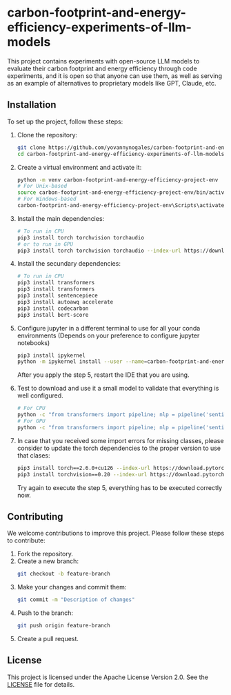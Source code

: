 # carbon-footprint-and-energy-efficiency-experiments-of-llm-models
This project contains experiments with open-source LLM models to evaluate their carbon footprint and energy efficiency through code experiments, and it is open so that anyone can use them, as well as serving as an example of alternatives to proprietary models like GPT, Claude, etc.

## Installation
To set up the project, follow these steps:

1. Clone the repository:
    ```sh
    git clone https://github.com/yovannynogales/carbon-footprint-and-energy-efficiency-experiments-of-llm-models.git
    cd carbon-footprint-and-energy-efficiency-experiments-of-llm-models
    ```

2. Create a virtual environment and activate it:
    ```sh
    python -m venv carbon-footprint-and-energy-efficiency-project-env
    # For Unix-based
    source carbon-footprint-and-energy-efficiency-project-env/bin/activate
    # For Windows-based
    carbon-footprint-and-energy-efficiency-project-env\Scripts\activate
    ```

3. Install the main dependencies:
    ```sh
    # To run in CPU
    pip3 install torch torchvision torchaudio
    # or to run in GPU
    pip3 install torch torchvision torchaudio --index-url https://download.pytorch.org/whl/cu126
    ```

4. Install the secundary dependencies:
    ```sh
    # To run in CPU
    pip3 install transformers
    pip3 install transformers
    pip3 install sentencepiece
    pip3 install autoawq accelerate
    pip3 install codecarbon
    pip3 install bert-score
    ```

5. Configure jupyter in a different terminal to use for all your conda environments (Depends on your preference to configure jupyter notebooks)
    ```sh
    pip3 install ipykernel
    python -m ipykernel install --user --name=carbon-footprint-and-energy-efficiency-project
    ```
    After you apply the step 5, restart the IDE that you are using.

5. Test to download and use it a small model to validate that everything is well configured.
    ```sh
    # For CPU
    python -c "from transformers import pipeline; nlp = pipeline('sentiment-analysis'); result = nlp('I love using Hugging Face Transformers'); print(result)"
    # For GPU
    python -c "from transformers import pipeline; nlp = pipeline('sentiment-analysis', device=0); result = nlp('I love using Hugging Face Transformers'); print(result)"
    ```

6. In case that you received some import errors for missing classes, please consider to update the torch dependencies to the proper version to use that clases:
    ```sh
    pip3 install torch==2.6.0+cu126 --index-url https://download.pytorch.org/whl/cu126
    pip3 install torchvision==0.20 --index-url https://download.pytorch.org/whl/cu126
    ```
    Try again to execute the step 5, everything has to be executed correctly now.

## Contributing
We welcome contributions to improve this project. Please follow these steps to contribute:

1. Fork the repository.
2. Create a new branch:
    ```sh
    git checkout -b feature-branch
    ```
3. Make your changes and commit them:
    ```sh
    git commit -m "Description of changes"
    ```
4. Push to the branch:
    ```sh
    git push origin feature-branch
    ```
5. Create a pull request.

## License
This project is licensed under the Apache License Version 2.0. See the [LICENSE](LICENSE) file for details.